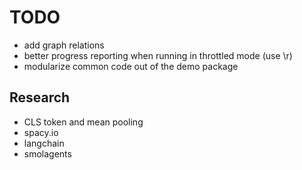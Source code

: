 # TODO

- add graph relations
- better progress reporting when running in throttled mode (use \r)
- modularize common code out of the demo package

## Research

- CLS token and mean pooling
- spacy.io
- langchain
- smolagents
